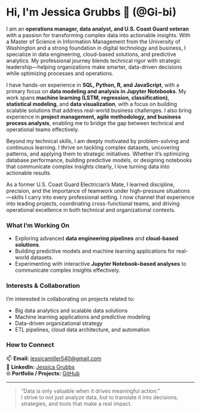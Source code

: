 # Hi, I'm Jessica Grubbs 👋 (@Gi-bi)

I am an **operations manager, data analyst, and U.S. Coast Guard veteran** with a passion for transforming complex data into actionable insights. With a Master of Science in Information Management from the University of Washington and a strong foundation in digital technology and business, I specialize in data engineering, cloud-based solutions, and predictive analytics. My professional journey blends technical rigor with strategic leadership—helping organizations make smarter, data-driven decisions while optimizing processes and operations.

I have hands-on experience in **SQL, Python, R, and JavaScript**, with a primary focus on **data modeling and analysis in Jupyter Notebooks**. My work spans **machine learning (LSTM, regression, classification)**, **statistical modeling**, and **data visualization**, with a focus on building scalable solutions that address real-world business challenges. I also bring experience in **project management, agile methodology, and business process analysis**, enabling me to bridge the gap between technical and operational teams effectively.

Beyond my technical skills, I am deeply motivated by problem-solving and continuous learning. I thrive on tackling complex datasets, uncovering patterns, and applying them to strategic initiatives. Whether it’s optimizing database performance, building predictive models, or designing notebooks that communicate complex insights clearly, I love turning data into actionable results.

As a former U.S. Coast Guard Electrician’s Mate, I learned discipline, precision, and the importance of teamwork under high-pressure situations—skills I carry into every professional setting. I now channel that experience into leading projects, coordinating cross-functional teams, and driving operational excellence in both technical and organizational contexts.

### What I’m Working On
- Exploring advanced **data engineering pipelines** and **cloud-based solutions**.
- Building predictive models and machine learning applications for real-world datasets.
- Experimenting with interactive **Jupyter Notebook–based analyses** to communicate complex insights effectively.

### Interests & Collaboration
I’m interested in collaborating on projects related to:
- Big data analytics and scalable data solutions  
- Machine learning applications and predictive modeling  
- Data-driven organizational strategy  
- ETL pipelines, cloud data architecture, and automation  

### How to Connect
📫 **Email:** jessicamiller540@gmail.com  
💼 **LinkedIn:** [Jessica Grubbs](https://www.linkedin.com/in/jessica-grubbs)  
🌐 **Portfolio / Projects:** [GitHub](https://github.com/Gi-bi)  

---

> “Data is only valuable when it drives meaningful action.”  
I strive to not just analyze data, but to translate it into decisions, strategies, and tools that make a real impact.
